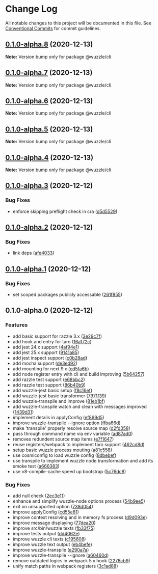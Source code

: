 # Change Log

All notable changes to this project will be documented in this file.
See [Conventional Commits](https://conventionalcommits.org) for commit guidelines.

## [0.1.0-alpha.8](https://github.com/licg9999/wuzzle/compare/v0.1.0-alpha.7...v0.1.0-alpha.8) (2020-12-13)

**Note:** Version bump only for package @wuzzle/cli





## [0.1.0-alpha.7](https://github.com/licg9999/wuzzle/compare/v0.1.0-alpha.6...v0.1.0-alpha.7) (2020-12-13)

**Note:** Version bump only for package @wuzzle/cli





## [0.1.0-alpha.6](https://github.com/licg9999/wuzzle/compare/v0.1.0-alpha.5...v0.1.0-alpha.6) (2020-12-13)

**Note:** Version bump only for package @wuzzle/cli





## [0.1.0-alpha.5](https://github.com/licg9999/wuzzle/compare/v0.1.0-alpha.4...v0.1.0-alpha.5) (2020-12-13)

**Note:** Version bump only for package @wuzzle/cli





## [0.1.0-alpha.4](https://github.com/licg9999/wuzzle/compare/v0.1.0-alpha.3...v0.1.0-alpha.4) (2020-12-13)

**Note:** Version bump only for package @wuzzle/cli





## [0.1.0-alpha.3](https://github.com/licg9999/wuzzle/compare/v0.1.0-alpha.2...v0.1.0-alpha.3) (2020-12-12)


### Bug Fixes

* enforce skipping preflight check in cra ([d5d5529](https://github.com/licg9999/wuzzle/commit/d5d5529aade4b275028ba828d3d0870ef156a4a2))



## [0.1.0-alpha.2](https://github.com/licg9999/wuzzle/compare/v0.1.0-alpha.1...v0.1.0-alpha.2) (2020-12-12)


### Bug Fixes

* link deps ([afe4033](https://github.com/licg9999/wuzzle/commit/afe403395b087e3249192d1176ff6713532fd899))



## [0.1.0-alpha.1](https://github.com/licg9999/wuzzle/compare/v0.1.0-alpha.0...v0.1.0-alpha.1) (2020-12-12)


### Bug Fixes

* set scoped packages publicly accessable ([261f855](https://github.com/licg9999/wuzzle/commit/261f85532a06863fb1a42fa096f8a0bde372d3b7))



## 0.1.0-alpha.0 (2020-12-12)


### Features

* add basic support for razzle 3.x ([3e29c7f](https://github.com/licg9999/wuzzle/commit/3e29c7fa3940b5b0d4b8e62ed3a3850e6146b66b))
* add hook and entry for taro ([16a172c](https://github.com/licg9999/wuzzle/commit/16a172cb4440fdee8e2ad3644d0af2f0628f765a))
* add jest 24.x support ([4af94e1](https://github.com/licg9999/wuzzle/commit/4af94e17eca293b408244bdc1286f181fe1a760f))
* add jest 25.x support ([9141a85](https://github.com/licg9999/wuzzle/commit/9141a85b8bc82209c3d12321e1b6b45b963738a6))
* add jest inspect support ([c0b28ad](https://github.com/licg9999/wuzzle/commit/c0b28ada7dca551d7ce1ce9e800077d76a7ad690))
* add mocha support ([de3ed92](https://github.com/licg9999/wuzzle/commit/de3ed929bd6b4926666d72f4cb0e9ba5d5f0cf4d))
* add mounting for next 9.x ([cd5fa6b](https://github.com/licg9999/wuzzle/commit/cd5fa6b8e0577e5a08505556028d30074a0cb646))
* add node register entry with cli and build improving ([5b64257](https://github.com/licg9999/wuzzle/commit/5b642574e8c08ba25e8eecc9997e2dfcf7dd39e4))
* add razzle test support ([e68bbc2](https://github.com/licg9999/wuzzle/commit/e68bbc2296284c8d98a420449ba8ec2a96f26d97))
* add razzle test support ([86b40b9](https://github.com/licg9999/wuzzle/commit/86b40b94ba52facb78008f90c2c7f48625611b9a))
* add wuzzle-jest basic setup ([f8c16ef](https://github.com/licg9999/wuzzle/commit/f8c16ef2393d4a44fbd6764719bf7fcc16072fcf))
* add wuzzle-jest basic transformer ([7971f39](https://github.com/licg9999/wuzzle/commit/7971f3944ebd12a4a4c3eb690acd663de8e84200))
* add wuzzle-transpile and improve ([81eb1bf](https://github.com/licg9999/wuzzle/commit/81eb1bfb39bef63397b5122342f75e829258b945))
* add wuzzle-transpile watch and clean with messages improved ([1439d31](https://github.com/licg9999/wuzzle/commit/1439d31402a2ac5bfd7156a987d4a70c7225743a))
* implement details in applyConfig ([ef899d5](https://github.com/licg9999/wuzzle/commit/ef899d5f717c373b4b421f6bb2a59bbc6f1284b6))
* improve wuzzle-transpile --ignore option ([ffba66d](https://github.com/licg9999/wuzzle/commit/ffba66d37ab754b4da0334873c2e95906cb1d97f))
* make 'transpile' properly resolve source map ([d2fd358](https://github.com/licg9999/wuzzle/commit/d2fd358fdb1775c23a608b96839267011e507260))
* pass through command name via env variable ([ad87ad0](https://github.com/licg9999/wuzzle/commit/ad87ad0945d53102bb1d8595ec3aae4c65f86206))
* removes redundent source map items ([e7f1647](https://github.com/licg9999/wuzzle/commit/e7f1647c17d47c3622230107cb0542c560587151))
* reuse registers/webpack to implement taro support ([462cd8d](https://github.com/licg9999/wuzzle/commit/462cd8d2f656404ee86ce8f5c44638a02fd08b06))
* setup basic wuzzle process mouting ([a81c558](https://github.com/licg9999/wuzzle/commit/a81c5583c0d4625cd219fcb234635e9bea02a2c9))
* use cosmiconfig to load wuzzle config ([8dbebef](https://github.com/licg9999/wuzzle/commit/8dbebef7dba533c8b4bbbb16e3cab93e4429d98c))
* use transpile to implement wuzzle node transformation and add its smoke test ([a666383](https://github.com/licg9999/wuzzle/commit/a666383bf1e2edbcae65ca71aca15088198dd000))
* use v8-compile-cache speed up bootstrap ([5c76dc8](https://github.com/licg9999/wuzzle/commit/5c76dc80106434724eba01d9461cfa2bd8149ffa))


### Bug Fixes

* add null check ([2ec3e11](https://github.com/licg9999/wuzzle/commit/2ec3e1102efcd1ca906be16ec8d3bc76446e112a))
* enhance and simplify wuzzle-node options process ([54b9ee5](https://github.com/licg9999/wuzzle/commit/54b9ee5844d52797cdb4b15d263cd2b6b2ad357a))
* exit on unsupported option ([738d054](https://github.com/licg9999/wuzzle/commit/738d0546636be8b683ac3a87b78a020b87a83e70))
* improve applyConfig ([cd55e81](https://github.com/licg9999/wuzzle/commit/cd55e81783b76f7f409df6538afb5406cc4a1757))
* improve context resolving and in memory fs process ([d9d093e](https://github.com/licg9999/wuzzle/commit/d9d093e140e744248810fb9b31bde167422ca98f))
* improve message displaying ([77dea20](https://github.com/licg9999/wuzzle/commit/77dea202c5c2875b902bf6a228eebbaae69db2aa))
* improve src/bin/wuzzle texts ([fb33f75](https://github.com/licg9999/wuzzle/commit/fb33f75418b4142c7beee3f0def6709a4455b03b))
* improve tests output ([dd4062e](https://github.com/licg9999/wuzzle/commit/dd4062e00c004b7cfea4a37e3f70e566f7ac9681))
* improve wuzzle cli texts ([c195608](https://github.com/licg9999/wuzzle/commit/c195608648ca7b61f6f7f8d241035c2c5a85e227))
* improve wuzzle text output ([eb4befe](https://github.com/licg9999/wuzzle/commit/eb4befeb9e937377a94bea9b292d840df8741c73))
* improve wuzzle-transpile ([e290a7a](https://github.com/licg9999/wuzzle/commit/e290a7a3e15a8dce457e54c28a9623bd33d0b00c))
* improve wuzzle-transpile --ignore ([a60460d](https://github.com/licg9999/wuzzle/commit/a60460dafb7bd17c2be0abf76887d238dd259a47))
* remove outdated logics in webpack 5.x hook ([2276cb9](https://github.com/licg9999/wuzzle/commit/2276cb969247bd75518f4203bc14ff378a529ee1))
* unify match paths in webpack registers ([3c1ad88](https://github.com/licg9999/wuzzle/commit/3c1ad88e0c66ec4d51002d973b715a9e1b908ed6))
